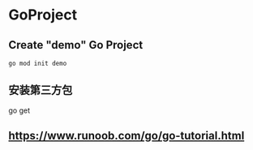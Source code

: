 # GoProject

## Create "demo" Go Project

`go mod init demo`

## 安装第三方包

go get

## https://www.runoob.com/go/go-tutorial.html
